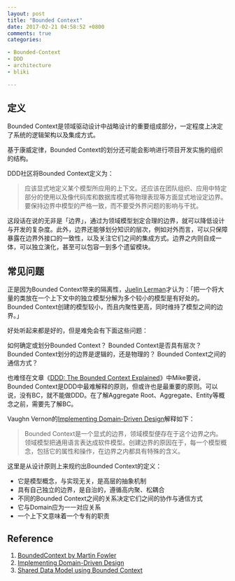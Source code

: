 ```yaml
---
layout: post
title: "Bounded Context"
date: 2017-02-21 04:58:52 +0800
comments: true
categories:

- Bounded-Context
- DDD
- architecture
- bliki

---
```


## 定义

Bounded Context是领域驱动设计中战略设计的重要组成部分，一定程度上决定了系统的逻辑架构以及集成方式。

基于康威定律，Bounded Context的划分还可能会影响进行项目开发实施的组织的结构。

DDD社区将Bounded Context定义为：

> 应该显式地定义某个模型所应用的上下文。还应该在团队组织、应用中特定部分的使用以及像代码库和数据库模式等物理表现等方面显式地设定边界。要保持边界中模型的严格一致，而不要受外界问题的影响与干扰。

这段话在说的无非是「边界」，通过为领域模型划定合理的边界，就可以降低设计与开发的复杂度。此外，边界还能够划分知识的层次，例如对外而言，可以只保障暴露在边界外接口的一致性，以及关注它们之间的集成方式。边界之内则自成一体，可以独立演化，甚至可以包容一到多个遗留模块。

## 常见问题

正是因为Bounded Context带来的隔离性，[Juelin Lerman](https://msdn.microsoft.com/en-us/magazine/jj883952.aspx)才认为：「把一个将大量的类放在一个上下文中的独立模型分解为多个较小的模型是有好处的。Bounded Context创建的模型较小，而且内聚性更高，同时维持了模型之间的边界。」

好处听起来都是好的，但是难免会有下面这些问题：

如何确定或划分Bounded Context？
Bounded Context是否具有层次？
Bounded Context划分的边界是逻辑的，还是物理的？
Bounded Context之间的通信方式？

也难怪在文章《[DDD: The Bounded Context Explained](http://www.sapiensworks.com/blog/post/2012/04/17/DDD-The-Bounded-Context-Explained.aspx)》中Mike要说，Bounded Context是DDD中最难解释的原则，但或许也是最重要的原则。可以说，没有BC，就不能做DDD。在了解Aggregate Root、Aggregate、Entity等概念之前，需要先了解BC。

Vaughn Vernon的[Implementing Domain-Driven Design](http://book.douban.com/subject/25844633/)解释如下：

> Bounded Context是一个显式的边界，领域模型便存在于这个边界之内。领域模型把通用语言表达成软件模型。创建边界的原因在于，每一个模型概念，包括它的属性和操作，在边界之内都具有特殊的含义。


这里是从设计原则上来规约出Bounded Context的定义：

- 它是模型概念，与实现无关，是高层的抽象机制
- 具有自己独立的边界，是自治的，遵循高内聚、松耦合
- 不同的Bounded Context之间的关系决定它们之间的协作与通信方式
- 它与Domain应为一一对应关系
- 一个上下文意味着一个专有的职责

## Reference

1. [BoundedContext by Martin Fowler](https://martinfowler.com/bliki/BoundedContext.html)
2. [Implementing Domain-Driven Design](https://www.amazon.com/gp/product/0321834577?ie=UTF8&tag=martinfowlerc-20&linkCode=as2&camp=1789&creative=9325&creativeASIN=0321834577)
3. [Shared Data Model using Bounded Context](https://msdn.microsoft.com/en-us/magazine/jj883952.aspx)


